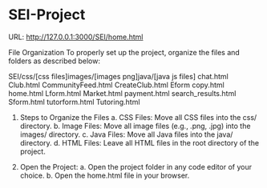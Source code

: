 # SEI-Project

URL: http://127.0.0.1:3000/SEI/home.html

File Organization
To properly set up the project, organize the files and folders as described below:

SEI/css/[css files]images/[images png]java/[java js files]
chat.html
Club.html
CommunityFeed.html
CreateClub.html
Eform copy.html
home.html
Lform.html
Market.html
payment.html
search_results.html
Sform.html
tutorform.html
Tutoring.html

1. Steps to Organize the Files
		 a. CSS Files: Move all CSS files into the css/ directory.
     b. Image Files: Move all image files (e.g., .png, .jpg) into the images/ directory.
     c. Java Files: Move all Java files into the java/ directory.
     d. HTML Files: Leave all HTML files in the root directory of the project.

2. Open the Project:
     a. Open the project folder in any code editor of your choice.
     b. Open the home.html file in your browser.











